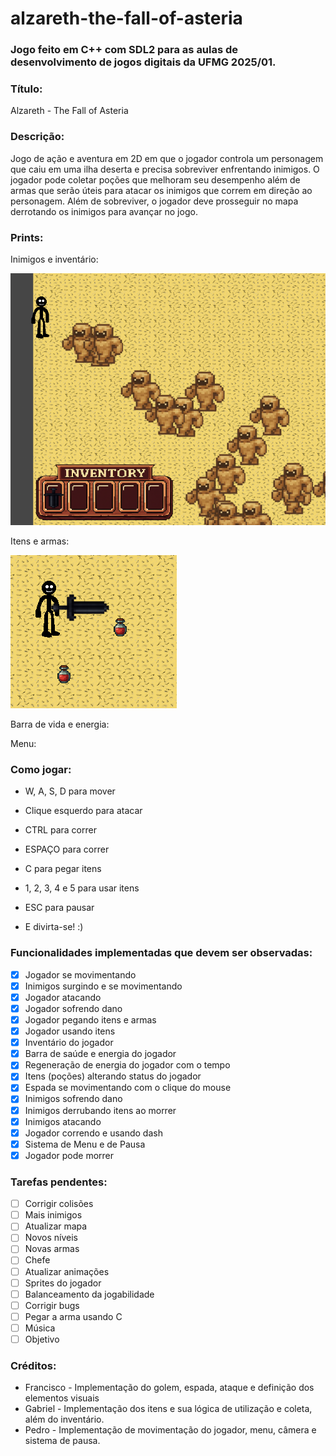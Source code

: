 # alzareth-the-fall-of-asteria

### Jogo feito em C++ com SDL2 para as aulas de desenvolvimento de jogos digitais da UFMG 2025/01.

### Título: 

Alzareth - The Fall of Asteria

### Descrição: 

Jogo de ação e aventura em 2D em que o jogador controla um personagem que caiu em uma ilha deserta e precisa sobreviver enfrentando inimigos. O jogador pode coletar poções que melhoram seu desempenho além de armas que serão úteis para atacar os inimigos que correm em direção ao personagem. Além de sobreviver, o jogador deve prosseguir no mapa derrotando os inimigos para avançar no jogo.

### Prints:

Inimigos e inventário:

![inimigos e inventario](readme_images/enemies_inventory.png)

Itens e armas:

![itens e armas](readme_images/items_sword.png)

Barra de vida e energia:

Menu:


### Como jogar:

- W, A, S, D para mover
- Clique esquerdo para atacar
- CTRL para correr
- ESPAÇO para correr
- C para pegar itens
- 1, 2, 3, 4 e 5 para usar itens
- ESC para pausar

- E divirta-se! :)

### Funcionalidades implementadas que devem ser observadas:

- [x] Jogador se movimentando
- [x] Inimigos surgindo e se movimentando
- [x] Jogador atacando
- [x] Jogador sofrendo dano
- [x] Jogador pegando itens e armas
- [x] Jogador usando itens
- [x] Inventário do jogador
- [x] Barra de saúde e energia do jogador
- [x] Regeneração de energia do jogador com o tempo
- [x] Itens (poções) alterando status do jogador
- [x] Espada se movimentando com o clique do mouse
- [x] Inimigos sofrendo dano
- [x] Inimigos derrubando itens ao morrer
- [x] Inimigos atacando
- [x] Jogador correndo e usando dash
- [x] Sistema de Menu e de Pausa
- [x] Jogador pode morrer

### Tarefas pendentes:

- [ ] Corrigir colisões
- [ ] Mais inimigos
- [ ] Atualizar mapa
- [ ] Novos níveis
- [ ] Novas armas
- [ ] Chefe
- [ ] Atualizar animações
- [ ] Sprites do jogador
- [ ] Balanceamento da jogabilidade
- [ ] Corrigir bugs
- [ ] Pegar a arma usando C
- [ ] Música
- [ ] Objetivo

### Créditos:

- Francisco - Implementação do golem, espada, ataque e definição dos elementos visuais
- Gabriel - Implementação dos itens e sua lógica de utilização e coleta, além do inventário.
- Pedro - Implementação de movimentação do jogador, menu, câmera e sistema de pausa.
